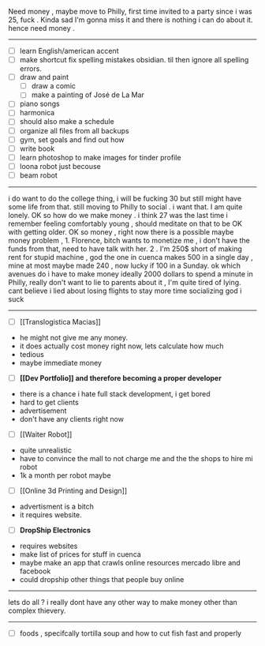 Need money , maybe move to Philly, first time invited to a party since i was 25, fuck . Kinda sad I'm gonna miss it and there is nothing i can do about it.  hence need money . 
***
- [ ] learn English/american accent
- [ ] make shortcut fix spelling mistakes obsidian. til then ignore all spelling errors.
- [ ] draw and paint 
	- [ ] draw a comic
	- [ ] make a painting of José de La Mar
- [ ] piano songs
- [ ] harmonica
- [ ] should also make a schedule
- [ ] organize all files from all backups
- [ ] gym, set goals and find out how
- [ ] write book
- [ ] learn photoshop to make images for tinder profile
- [ ] loona robot just becouse
- [ ] beam robot
***
i do want to do the college thing, i will be fucking 30 but still might have some life from that. still moving to Philly to social . i want that. I am quite lonely. OK so how do we make money . i think 27 was the last time i remember feeling comfortably young , should meditate on that to be OK with getting older. 
OK so money , right now there is a possible maybe money problem , 1. Florence, bitch wants to monetize me , i don't have the funds from that, need to have talk with her. 2 . I'm  250$ short of making rent for stupid machine , god the one in cuenca makes 500 in a single day , mine at most maybe made 240 , now lucky if 100 in a Sunday. ok which avenues do i have to make money ideally 2000 dollars to spend a minute in Philly, really don't want to lie to parents about it , I'm quite tired of lying. cant believe i lied about losing flights to stay more time socializing god i suck 
***
- [ ] [[Translogistica Macias]] 
-  he might not give me any money. 
- it does actually cost money right now, lets calculate how much 
- tedious
-  maybe immediate money
- [ ] **[[Dev Portfolio]] and therefore becoming a proper developer**
- there is a chance i hate full stack development, i get bored
- hard to get clients
- advertisement
- don't have any clients right now
- [ ] [[Waiter Robot]]
- quite unrealistic
- have to convince the mall to not charge me and the the shops to hire mi robot
- 1k a month per robot maybe 
- [ ] [[Online 3d Printing and Design]]
- advertisment is a bitch
- it requires website. 
- [ ] **DropShip Electronics**
- requires websites
- make list of prices for stuff in cuenca 
- maybe make an app that crawls online resources mercado libre and facebook
- could dropship other things that people buy online 
***
lets do all ? i really dont have any other way to make money other than complex thievery.
***
- [ ] foods , specifcally tortilla soup and how to cut fish fast and properly